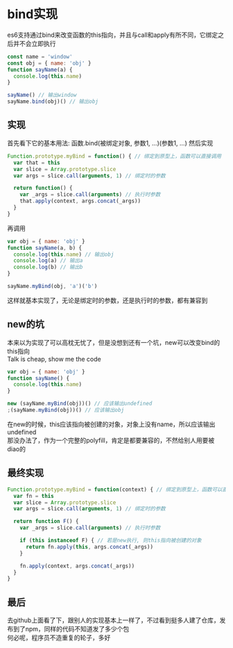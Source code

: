 # bind实现
es6支持通过bind来改变函数的this指向，并且与call和apply有所不同，它绑定之后并不会立即执行
```js
const name = 'window'
const obj = { name: 'obj' }
function sayName(a) {
  console.log(this.name)
}

sayName() // 输出window
sayName.bind(obj)() // 输出obj
```

## 实现
首先看下它的基本用法: 函数.bind(被绑定对象, 参数1, ...)(参数1, ...)
然后实现
```js
Function.prototype.myBind = function() { // 绑定到原型上，函数可以直接调用
  var that = this
  var slice = Array.prototype.slice
  var args = slice.call(arguments, 1) // 绑定时的参数

  return function() {
    var _args = slice.call(arguments) // 执行时参数
    that.apply(context, args.concat(_args))
  }
}
```
再调用
```js
var obj = { name: 'obj' }
function sayName(a, b) {
  console.log(this.name) // 输出obj
  console.log(a) // 输出a
  console.log(b) // 输出b
}

sayName.myBind(obj, 'a')('b')
```
这样就基本实现了，无论是绑定时的参数，还是执行时的参数，都有兼容到

## new的坑
本来以为实现了可以高枕无忧了，但是没想到还有一个坑，new可以改变bind的this指向  
Talk is cheap, show me the code
```js
var obj = { name: 'obj' }
function sayName() {
  console.log(this.name)
}

new (sayName.myBind(obj))() // 应该输出undefined
;(sayName.myBind(obj))() // 应该输出obj
```
在new的时候，this应该指向被创建的对象，对象上没有name，所以应该输出undefined  
那没办法了，作为一个完整的polyfill，肯定是都要兼容的，不然给别人用要被diao的

## 最终实现
```js
Function.prototype.myBind = function(context) { // 绑定到原型上，函数可以直接调用
  var fn = this
  var slice = Array.prototype.slice
  var args = slice.call(arguments, 1) // 绑定时的参数

  return function F() {
    var _args = slice.call(arguments) // 执行时参数

    if (this instanceof F) { // 若是new执行, 则this指向被创建的对象
      return fn.apply(this, args.concat(_args))
    }

    fn.apply(context, args.concat(_args))
  }
}
```

## 最后
去github上面看了下，跟别人的实现基本上一样了，不过看到挺多人建了仓库，发布到了npm，同样的代码不知道发了多少个包  
何必呢，程序员不造重复的轮子，多好  
